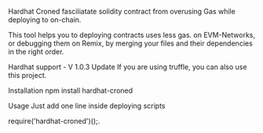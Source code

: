 Hardhat Croned fasciliatate solidity contract from overusing Gas while deploying to on-chain.

This tool helps you to deploying contracts uses less gas. on EVM-Networks, or debugging them on Remix, by merging your files and their dependencies in the right order.

Hardhat support - V 1.0.3 Update
If you are using truffle, you can also use this project.

Installation
npm install hardhat-croned

Usage
Just add one line inside deploying scripts

require('hardhat-croned')();.